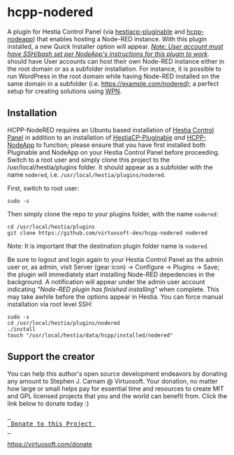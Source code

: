# hcpp-nodered
A plugin for Hestia Control Panel (via [hestiacp-pluginable](https://github.com/virtuosoft-dev/hestiacp-pluginable) and [hcpp-nodeapp](https://github.com/virtuosoft-dev/hcpp-nodeapp)) that enables hosting a Node-RED instance. With this plugin installed, a new Quick Installer option will appear. *[Note: User account must have SSH/bash set per NodeApp's instructions for this plugin to work](https://github.com/virtuosoft-dev/hcpp-nodeapp#using-nodeapp-to-host-a-nodejs-website)*. should have User accounts can host their own Node-RED instance either in the root domain or as a subfolder installation. For instance, it is possible to run WordPress in the root domain while having Node-RED installed on the same domain in a subfolder (i.e. https://example.com/nodered); a perfect setup for creating solutions using [WPN](https://code.gdn/wpn). 

## Installation
HCPP-NodeRED requires an Ubuntu based installation of [Hestia Control Panel](https://hestiacp.com) in addition to an installation of [HestiaCP-Pluginable](https://github.com/virtuosoft-dev/hestiacp-pluginable) *and* [HCPP-NodeApp](https://github.com/virtuosoft-dev/hcpp-nodeapp) to function; please ensure that you have first installed both Pluginable and NodeApp on your Hestia Control Panel before proceeding. Switch to a root user and simply clone this project to the /usr/local/hestia/plugins folder. It should appear as a subfolder with the name `nodered`, i.e. `/usr/local/hestia/plugins/nodered`.

First, switch to root user:
```
sudo -s
```

Then simply clone the repo to your plugins folder, with the name `nodered`:

```
cd /usr/local/hestia/plugins
git clone https://github.com/virtuosoft-dev/hcpp-nodered nodered
```

Note: It is important that the destination plugin folder name is `nodered`.

Be sure to logout and login again to your Hestia Control Panel as the admin user or, as admin, visit Server (gear icon) -> Configure -> Plugins -> Save; the plugin will immediately start installing Node-RED depedencies in the background. A notification will appear under the admin user account indicating *"Node-RED plugin has finished installing"* when complete. This may take awhile before the options appear in Hestia. You can force manual installation via root level SSH:

```
sudo -s
cd /usr/local/hestia/plugins/nodered
./install
touch "/usr/local/hestia/data/hcpp/installed/nodered"
```

## Support the creator
You can help this author's open source development endeavors by donating any amount to Stephen J. Carnam @ Virtuosoft. Your donation, no matter how large or small helps pay for essential time and resources to create MIT and GPL licensed projects that you and the world can benefit from. Click the link below to donate today :)
<div>
         

[<kbd> <br> Donate to this Project <br> </kbd>][KBD]


</div>


<!---------------------------------------------------------------------------->

[KBD]: https://virtuosoft.com/donate

https://virtuosoft.com/donate